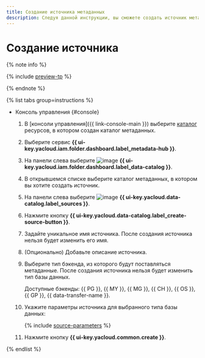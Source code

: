 ```yaml
---
title: Создание источника метаданных
description: Следуя данной инструкции, вы сможете создать источник метаданных в {{ data-catalog-full-name }}.
---
```


# Создание источника


{% note info %}

{% include [preview-tp](../../../_includes/preview-tp.md) %}

{% endnote %}


{% list tabs group=instructions %}

- Консоль управления {#console}

    1. В [консоли управления]({{ link-console-main }}) выберите [каталог](../../../resource-manager/concepts/resources-hierarchy.md#folder) ресурсов, в котором создан каталог метаданных.
    1. Выберите сервис **{{ ui-key.yacloud.iam.folder.dashboard.label_metadata-hub }}**.
    1. На панели слева выберите ![image](../../../_assets/console-icons/folder-magnifier.svg) **{{ ui-key.yacloud.iam.folder.dashboard.label_data-catalog }}**.
    1. В открывшемся списке выберите каталог метаданных, в котором вы хотите создать источник.
    1. На панели слева выберите ![image](../../../_assets/console-icons/cloud-arrow-up-in.svg) **{{ ui-key.yacloud.data-catalog.label_sources }}**.
    1. Нажмите кнопку **{{ ui-key.yacloud.data-catalog.label_create-source-button }}**.
    1. Задайте уникальное имя источника. После создания источника нельзя будет изменить его имя.
    1. (Опционально) Добавьте описание источника.
    1. Выберите тип бэкенда, из которого будут поставляться метаданные. После создания источника нельзя будет изменить тип базы данных.

       Доступные бэкенды: {{ PG }}, {{ MY }}, {{ MG }}, {{ CH }}, {{ OS }}, {{ GP }}, {{ data-transfer-name }}.
       
    1. Укажите параметры источника для выбранного типа базы данных:

        {% include [source-parameters](../../../_includes/metadata-hub/data-catalog-source-parameters.md) %}

    1. Нажмите кнопку **{{ ui-key.yacloud.common.create }}**.

{% endlist %}
